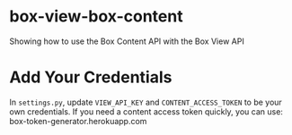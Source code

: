 box-view-box-content
====================

Showing how to use the Box Content API with the Box View API

# Add Your Credentials

In `settings.py`, update `VIEW_API_KEY` and `CONTENT_ACCESS_TOKEN` to be your own credentials. If you need a content access token quickly, you can use: box-token-generator.herokuapp.com
